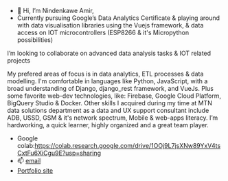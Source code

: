 - 👋 Hi, I’m Nindenkawe Amir,
- Currently pursuing Google’s Data Analytics Certificate & playing around with data visualisation libraries using the Vuejs framework, & data access on IOT microcontrollers (ESP8266 & it's Micropython possibilities)

I’m looking to collaborate on advanced data analysis tasks & IOT related projects

My prefered areas of focus is in data analytics, ETL processes & data modelling. I'm comfortable in languages like Python, JavaScript, with a broad understanding of Django, django_rest framework, and VueJs. Plus some favorite web-dev technologies,
like: Firebase, Google Cloud Platform, BigQuery Studio & Docker.
Other skills I acquired during my time at MTN data solutions department as a data and UX support consultant include ADB, USSD, GSM & it's network spectrum, Mobile & web-apps literacy. I’m hardworking, a quick learner, highly organized and a great team player.

- Google colab:https://colab.research.google.com/drive/1OOj9L7jsXNw89YxV4tsCxtFu6XiCgu9E?usp=sharing
- 📫 [email](nindenkaweamir.@gmail.com)
- [Portfolio site](https://nindenkawe-3c105.web.app/)
